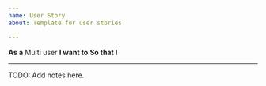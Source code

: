 ```yaml
---
name: User Story
about: Template for user stories

---
```


**As a** Multi user
**I want to**
**So that I**

---

TODO: Add notes here.
